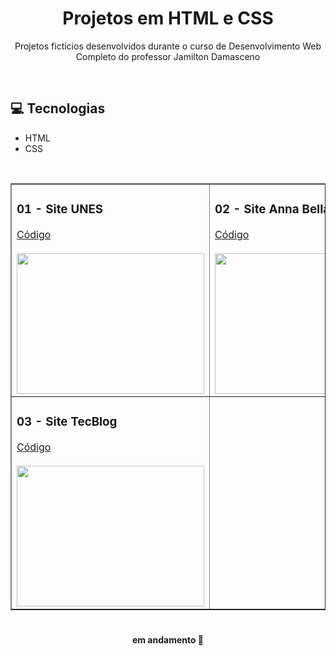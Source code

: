 <h1 align="center">Projetos em HTML e CSS</h1>

<p align="center">Projetos fictícios desenvolvidos durante o curso de Desenvolvimento Web Completo do professor Jamilton Damasceno</p>
<br>

## 💻 Tecnologias 
- HTML
- CSS

<br>
<table border="1" align="center">
  <tr>
    <td>
      <h3>01 - Site UNES</h3>
      <a href="./01-site-Unes/">Código</a><br><br>
     <a href="https://github.com/livia-somera"><img src="https://i.picasion.com/pic91/1141ce0baaf0fadee053828ad2638bb5.gif" width="300" height="225" border="0"></a>
    </td>    
    <td>
      <h3>02 - Site Anna Bella</h3>
      <a href="./02-site-Anna-Bella/">Código</a><br><br>
     <a href="https://github.com/livia-somera"><img src="https://i.picasion.com/pic91/051946bcd1042cd81a78c31cfba36e3c.gif" width="300" height="225" border="0"></a>
    </td>        
  </tr>
  <tr>
    <td>
      <h3>03 - Site TecBlog</h3>
      <a href="./03-site-TecBlog/">Código</a><br><br>
     <a href="https://github.com/livia-somera"><img src="https://i.picasion.com/pic91/63321503857b9b43acda9d8187b1eded.gif" width="300" height="225" border="0"></a>
    </td> 
  </tr>
</table>

#
<h4 align="center"> 
em andamento 🚧
</h4>
